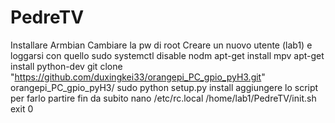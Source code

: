 # PedreTV
Installare Armbian
Cambiare la pw di root
Creare un nuovo utente (lab1) e loggarsi con quello
sudo systemctl disable nodm
apt-get install mpv
apt-get install python-dev
git clone "https://github.com/duxingkei33/orangepi_PC_gpio_pyH3.git"
orangepi_PC_gpio_pyH3/
sudo python setup.py install
aggiungere lo script per farlo partire fin da subito nano /etc/rc.local
/home/lab1/PedreTV/init.sh
exit 0
